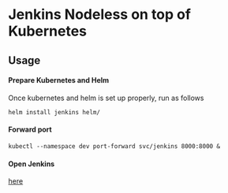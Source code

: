 # Jenkins Nodeless on top of Kubernetes

## Usage
#### Prepare Kubernetes and Helm
Once kubernetes and helm is set up properly, run as follows
```console
helm install jenkins helm/
```
#### Forward port
```console
kubectl --namespace dev port-forward svc/jenkins 8000:8000 &

```
#### Open Jenkins
[here](http://localhost:8000)


